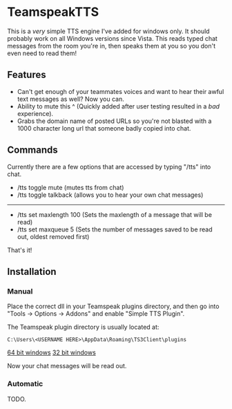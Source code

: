 # TeamspeakTTS

This is a _very_ simple TTS engine I've added for windows only. It should probably work on all Windows versions since Vista. This reads typed chat messages from the room you're in, then speaks them at you so you don't even need to read them!

## Features
* Can't get enough of your teammates voices and want to hear their awful text messages as well? Now you can.
* Ability to mute this ^ (Quickly added after user testing resulted in a _bad_ experience).
* Grabs the domain name of posted URLs so you're not blasted with a 1000 character long url that someone badly copied into chat.

## Commands
Currently there are a few options that are accessed by typing "/tts" into chat.

* /tts toggle mute (mutes tts from chat)
* /tts toggle talkback (allows you to hear your own chat messages)
----

* /tts set maxlength 100 (Sets the maxlength of a message that will be read)
* /tts set maxqueue 5 (Sets the number of messages saved to be read out, oldest removed first)

That's it!

## Installation

### Manual

Place the correct dll in your Teamspeak plugins directory, and then go into "Tools -> Options -> Addons" and enable "Simple TTS Plugin".

The Teamspeak plugin directory is usually located at:

```
C:\Users\<USERNAME HERE>\AppData\Roaming\TS3Client\plugins
```

[64 bit windows](https://github.com/JoshGreen0x04/TeamspeakTTS/raw/master/build/Release/TeamspeakTTS_x64.dll)
[32 bit windows](https://github.com/JoshGreen0x04/TeamspeakTTS/raw/master/build/Release/TeamspeakTTS_x86.dll)

Now your chat messages will be read out.

### Automatic

TODO.
